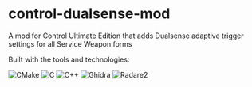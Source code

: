 # control-dualsense-mod
A mod for Control Ultimate Edition that adds Dualsense adaptive trigger settings for all Service Weapon forms

Built with the tools and technologies:

![CMake](https://img.shields.io/badge/-CMake-darkslateblue?logo=cmake)
![C](https://img.shields.io/badge/C-A8B9CC?logo=C&logoColor=white)
![C++](https://img.shields.io/badge/-C++-darkblue?logo=cplusplus)
![Ghidra](https://tinyurl.com/yuv64wyh)
![Radare2](https://tinyurl.com/52tue3ve)
